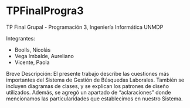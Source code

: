 # TPFinalProgra3
TP Final Grupal - Programación 3, Ingeniería Informática UNMDP

Integrantes:
- Boolls, Nicolás
- Vega Imbalde, Aureliano
- Vicente, Paola

Breve Descripción:
El presente trabajo describe las cuestiones más importantes del Sistema de Gestión de Búsquedas Laborales. También se incluyen diagramas de clases, y se explican los patrones de diseño utilizados. Además, se agregó un apartado de “aclaraciones” donde mencionamos las particularidades que establecimos en nuestro Sistema.
